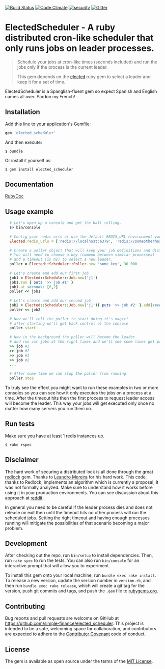 [![Build Status](https://travis-ci.org/simple-finance/elected_scheduler.svg?branch=master)](https://travis-ci.org/simple-finance/elected_scheduler)
[![Code Climate](https://codeclimate.com/github/simple-finance/elected_scheduler/badges/gpa.svg)](https://codeclimate.com/github/simple-finance/elected_scheduler)
[![security](https://hakiri.io/github/simple-finance/elected_scheduler/master.svg)](https://hakiri.io/github/simple-finance/elected_scheduler/master)
[![Gitter](https://badges.gitter.im/Join%20Chat.svg)](https://gitter.im/simple-finance/elected_scheduler?utm_source=badge&utm_medium=badge&utm_campaign=pr-badge)

# ElectedScheduler - A ruby distributed cron-like scheduler that only runs jobs on leader processes.

> Schedule your jobs at cron-like times (seconds included) and run the jobs only if the process is the current leader.
> 
> This gem depends on the [elected](https://github.com/simple-finance/elected) ruby gem to select a leader and 
> keep it for a set of time.  

ElectedScheduler is a Spanglish-fluent gem so expect Spanish and English names all over. Pardon my French!

## Installation

Add this line to your application's Gemfile:

```ruby
gem 'elected_scheduler'
```

And then execute:

    $ bundle

Or install it yourself as:

    $ gem install elected_scheduler

## Documentation

[RubyDoc](http://www.rubydoc.info/gems/elected_scheduler/frames)

## Usage example

```ruby
  # Let's open up a console and get the ball rolling.
  $> bin/console
  
  # Config your redis urls or use the default REDIS_URL environment variable by default.
  Elected.redis_urls = ['redis://localhost:6379', 'redis://someotherhost:6379']
  
  # Create a poller object that will keep your job definitions and distributed lock
  # You will need to choose a key (common between similar processes) 
  # and a timeout (in ms) to select a new leader.
  poller = Elected::Scheduler::Poller.new 'some_key', 30_000
  
  # Let's create and add our first job
  job1 = Elected::Scheduler::Job.new('j1')
  job1.run { puts '>> job #1' }
  job1.at seconds: [0,2]
  poller << job1
  
  # Let's create and add our second job
  job2 = Elected::Scheduler::Job.new('j1'){ puts '>> job #2' }.add(seconds: [1,2])
  poller << job2
   
  # Now we'll tell the poller to start doing it's magic! 
  # after starting we'll get back control of the console
  poller.start!
  
  # Now in the background the poller will become the leader
  # and run our jobs at the right times and we'll see some lines get printer over time
  >> job #1
  >> job #2
  >> job #1
  >> job #2
  ...
  
  # After some time we can stop the poller from running.
  poller.stop
```

To truly see the effect you might want to run these examples in two or more consoles so you can 
see how it only executes the jobs on a process at a time. 
After the timeout hits then the first process to request leader access will become the leader. 
This way your jobs will get executed only once no matter how many servers you run them on.

## Run tests

Make sure you have at least 1 redis instances up.

    $ rake rspec

## Disclaimer

The hard work of securing a distributed lock is all done through the great 
[redlock](https://github.com/leandromoreira/redlock-rb) gem. 
Thanks to [Leandro Moreira](https://github.com/leandromoreira) for his hard work.
This code, thanks to Redlock, implements an algorithm which is currently a proposal, it was not formally analyzed. 
Make sure to understand how it works before using it in your production environments. 
You can see discussion about this approach at 
[reddit](http://www.reddit.com/r/programming/comments/2nt0nq/distributed_lock_using_redis_implemented_in_ruby/).

In general you need to be careful if the leader process dies and does not release on exit then until the timeout 
hits no other process will run the scheduled jobs. Setting the right timeout and having enough processes running 
will mitigate the possibilities of that scenario becoming a major problem.   

## Development

After checking out the repo, run `bin/setup` to install dependencies. Then, run `rake spec` to run the tests. 
You can also run `bin/console` for an interactive prompt that will allow you to experiment.

To install this gem onto your local machine, run `bundle exec rake install`. To release a new version, update 
the version number in `version.rb`, and then run `bundle exec rake release`, which will create a git tag for 
the version, push git commits and tags, and push the `.gem` file to [rubygems.org](https://rubygems.org).

## Contributing

Bug reports and pull requests are welcome on GitHub at https://github.com/simple-finance/elected_scheduler. 
This project is intended to be a safe, welcoming space for collaboration, and contributors are expected to adhere 
to the [Contributor Covenant](contributor-covenant.org) code of conduct.


## License

The gem is available as open source under the terms of the [MIT License](http://opensource.org/licenses/MIT).

